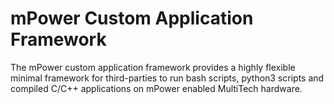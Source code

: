 # mPower Custom Application Framework

The mPower custom application framework provides a highly flexible minimal framework for third-parties to run bash scripts, python3 scripts and compiled C/C++ applications on mPower enabled MultiTech hardware.
